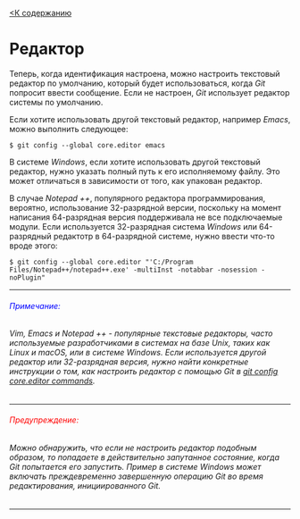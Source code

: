 [<К содержанию](./%D0%9F%D1%80%D0%BE%D1%87%D1%82%D0%B8.md)

# Редактор

Теперь, когда идентификация настроена, можно настроить текстовый редактор по умолчанию, который будет использоваться, когда *Git* попросит ввести сообщение. Если не настроен, *Git* использует редактор системы по умолчанию.

Если хотите использовать другой текстовый редактор, например *Emacs*, можно выполнить следующее:

```bush=
$ git config --global core.editor emacs
``` 

В системе *Windows*, если хотите использовать другой текстовый редактор, нужно указать полный путь к его исполняемому файлу. Это может отличаться в зависимости от того, как упакован редактор.

В случае *Notepad ++*, популярного редактора программирования, вероятно, использование 32-разрядной версии, поскольку на момент написания 64-разрядная версия поддерживала не все подключаемые модули. Если используется 32-разрядная система *Windows* или 64-разрядный редактотр в 64-разрядной системе, нужно ввести что-то вроде этого:

```bush=
$ git config --global core.editor "'C:/Program Files/Notepad++/notepad++.exe' -multiInst -notabbar -nosession -noPlugin"
```

***
###### <font color="blue">Примечание:</font>

###### *Vim*, *Emacs* и *Notepad ++* - популярные текстовые редакторы, часто используемые разработчиками в системах на базе *Unix*, таких как *Linux* и *macOS*, или в системе *Windows*. Если используется другой редактор или 32-разрядная версия, нужно найти конкретные инструкции о том, как настроить редактор с помощью *Git* в [*git config core.editor commands*](https://git-scm.com/book/en/v2/Appendix-C%3A-Git-Commands-Setup-and-Config#ch_core_editor).
***

###### <font color="red">Предупреждение:</font>

###### Можно обнаружить, что если не настроить редактор подобным образом, то попадаете в действительно запутанное состояние, когда *Git* попытается его запустить. Пример в системе *Windows* может включать преждевременно завершенную операцию *Git* во время редактирования, инициированного *Git*.
***
